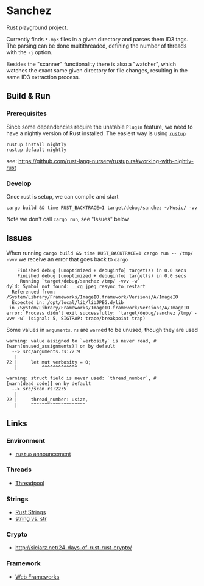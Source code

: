 # Sanchez

Rust playground project.

Currently finds `*.mp3` files in a given directory and parses them ID3 tags. The
parsing can be done multithreaded, defining the number of threads with the `-j`
option.

Besides the "scanner" functionality there is also a "watcher", which watches the
exact same given directory for file changes, resulting in the same ID3 extraction
process.

## Build & Run

### Prerequisites
Since some dependencies require the unstable `Plugin` feature, we need to have
a nightly version of Rust installed. The easiest way is using
[`rustup`](https://www.rustup.rs/)

```
rustup install nightly
rustup default nightly
```

see: https://github.com/rust-lang-nursery/rustup.rs#working-with-nightly-rust

### Develop
Once rust is setup, we can compile and start

```
cargo build && time RUST_BACKTRACE=1 target/debug/sanchez ~/Music/ -vv
```

Note we don't call `cargo run`, see "Issues" below


## Issues

When running `cargo build && time RUST_BACKTRACE=1 cargo run -- /tmp/  -vvv`
we receive an error that goes back to `cargo`
```
    Finished debug [unoptimized + debuginfo] target(s) in 0.0 secs
    Finished debug [unoptimized + debuginfo] target(s) in 0.0 secs
     Running `target/debug/sanchez /tmp/ -vvv -w`
dyld: Symbol not found: __cg_jpeg_resync_to_restart
  Referenced from: /System/Library/Frameworks/ImageIO.framework/Versions/A/ImageIO
  Expected in: /opt/local/lib/libJPEG.dylib
 in /System/Library/Frameworks/ImageIO.framework/Versions/A/ImageIO
error: Process didn't exit successfully: `target/debug/sanchez /tmp/ -vvv -w` (signal: 5, SIGTRAP: trace/breakpoint trap)
```


Some values in `arguments.rs` are `warn`ed to be unused, though they are
used
```
warning: value assigned to `verbosity` is never read, #[warn(unused_assignments)] on by default
  --> src/arguments.rs:72:9
   |
72 |     let mut verbosity = 0;
   |         ^^^^^^^^^^^^^

warning: struct field is never used: `thread_number`, #[warn(dead_code)] on by default
  --> src/scan.rs:22:5
   |
22 |     thread_number: usize,
   |     ^^^^^^^^^^^^^^^^^^^^

```

## Links

### Environment

- [`rustup` announcement](https://blog.rust-lang.org/2016/05/13/rustup.html)

### Threads

- [Threadpool](https://frewsxcv.github.io/rust-threadpool/threadpool/index.html)

### Strings

- [Rust Strings](http://www.steveklabnik.com/rust-issue-17340/)
- [string vs. str](http://hermanradtke.com/2015/05/03/string-vs-str-in-rust-functions.html)

### Crypto

- http://siciarz.net/24-days-of-rust-rust-crypto/

### Framework

- [Web Frameworks](https://github.com/flosse/rust-web-framework-comparison)

